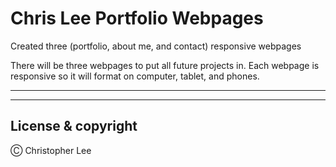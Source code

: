 # Chris Lee Portfolio Webpages

Created three (portfolio, about me, and contact) responsive webpages

There will be three webpages to put all future projects in. Each webpage is responsive so it will format on computer, tablet, and phones. 

---


---

## License & copyright

Ⓒ Christopher Lee 